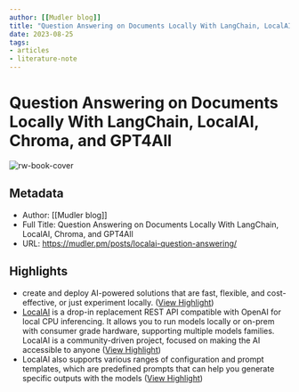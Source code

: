 ```yaml
---
author: [[Mudler blog]]
title: "Question Answering on Documents Locally With LangChain, LocalAI, Chroma, and GPT4All"
date: 2023-08-25
tags: 
- articles
- literature-note
---
```

# Question Answering on Documents Locally With LangChain, LocalAI, Chroma, and GPT4All

![rw-book-cover](https://mudler.pm)

## Metadata
- Author: [[Mudler blog]]
- Full Title: Question Answering on Documents Locally With LangChain, LocalAI, Chroma, and GPT4All
- URL: https://mudler.pm/posts/localai-question-answering/

## Highlights
- create and deploy AI-powered solutions that are fast, flexible, and cost-effective, or just experiment locally. ([View Highlight](https://read.readwise.io/read/01h0z9hhwfw09va7ra7q4m3jpa))
- [LocalAI](https://github.com/go-skynet/LocalAI) is a drop-in replacement REST API compatible with OpenAI for local CPU inferencing. It allows you to run models locally or on-prem with consumer grade hardware, supporting multiple models families. LocalAI is a community-driven project, focused on making the AI accessible to anyone ([View Highlight](https://read.readwise.io/read/01h0z9jmmjpatx2t6m0qtb3aft))
- LocalAI also supports various ranges of configuration and prompt templates, which are predefined prompts that can help you generate specific outputs with the models ([View Highlight](https://read.readwise.io/read/01h0z9kze30fs4krbkmtb1az7s))
